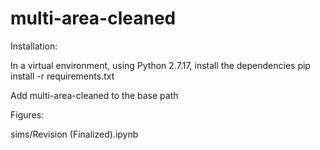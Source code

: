 # multi-area-cleaned

Installation:

In a virtual environment, using Python 2.7.17, install the dependencies
pip install -r requirements.txt

Add multi-area-cleaned to the base path

Figures:

sims/Revision (Finalized).ipynb
